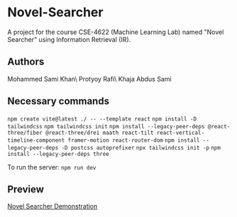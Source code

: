 # Novel-Searcher
A project for the course CSE-4622 (Machine Learning Lab) named "Novel Searcher" using Information Retrieval (IR).

## Authors
Mohammed Sami Khan\\
Protyoy Rafi\\
Khaja Abdus Sami

## Necessary commands

```npm create vite@latest ./ -- --template react```
```npm install -D tailwindcss```
```npm tailwindcss init```
```npm install --legacy-peer-deps @react-three/fiber @react-three/drei maath react-tilt react-vertical-timeline-component framer-motion react-router-dom```
```npm install --legacy-peer-deps -D postcss autoprefixer```
```npx tailwindcss init -p```
```npm install --legacy-peer-deps three```

To run the server:
```npm run dev```

## Preview

[Novel Searcher Demonstration](https://drive.google.com/file/d/1Ditge7-jp0UdC7SK-U3ShreB370noifP/view?usp=sharing)
